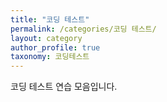 ```yaml
---
title: "코딩 테스트"
permalink: /categories/코딩 테스트/
layout: category
author_profile: true
taxonomy: 코딩테스트
---
```


코딩 테스트 연습 모음입니다.